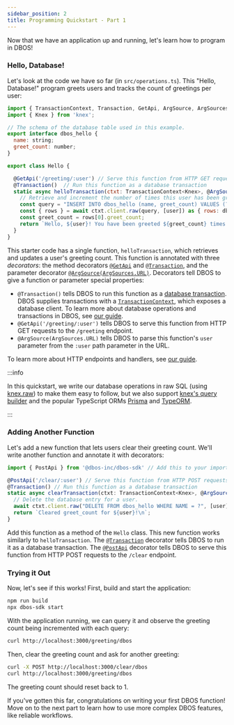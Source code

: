 ```yaml
---
sidebar_position: 2
title: Programming Quickstart - Part 1
---
```


Now that we have an application up and running, let's learn how to program in DBOS!

### Hello, Database!

Let's look at the code we have so far (in `src/operations.ts`).
This "Hello, Database!" program greets users and tracks the count of greetings per user:

```javascript
import { TransactionContext, Transaction, GetApi, ArgSource, ArgSources } from '@dbos-inc/dbos-sdk'
import { Knex } from 'knex';

// The schema of the database table used in this example.
export interface dbos_hello {
  name: string;
  greet_count: number;
}

export class Hello {

  @GetApi('/greeting/:user') // Serve this function from HTTP GET requests to the /greeting endpoint with 'user' as a path parameter
  @Transaction()  // Run this function as a database transaction
  static async helloTransaction(ctxt: TransactionContext<Knex>, @ArgSource(ArgSources.URL) user: string) {
    // Retrieve and increment the number of times this user has been greeted.
    const query = "INSERT INTO dbos_hello (name, greet_count) VALUES (?, 1) ON CONFLICT (name) DO UPDATE SET greet_count = dbos_hello.greet_count + 1 RETURNING greet_count;"
    const { rows } = await ctxt.client.raw(query, [user]) as { rows: dbos_hello[] };
    const greet_count = rows[0].greet_count;
    return `Hello, ${user}! You have been greeted ${greet_count} times.\n`;
  }
}
```

This starter code has a single function, `helloTransaction`, which retrieves and updates a user's greeting count.
This function is annotated with three _decorators_: the method decorators [`@GetApi`](../api-reference/decorators#getapi) and  [`@Transaction`](../api-reference/decorators#transaction), and the parameter decorator [`@ArgSource(ArgSources.URL)`](../api-reference/decorators#argsource).
Decorators tell DBOS to give a function or parameter special properties:

- `@Transaction()` tells DBOS to run this function as a [database transaction](https://en.wikipedia.org/wiki/Database_transaction).
DBOS supplies transactions with a [`TransactionContext`](../api-reference/contexts#transactioncontextt), which exposes a database client.
To learn more about database operations and transactions in DBOS, see [our guide](../tutorials/transaction-tutorial).
- `@GetApi('/greeting/:user')` tells DBOS to serve this function from HTTP GET requests to the `/greeting` endpoint.
- `@ArgSource(ArgSources.URL)` tells DBOS to parse this function's `user` parameter from the `:user` path parameter in the URL.

To learn more about HTTP endpoints and handlers, see [our guide](../tutorials/http-serving-tutorial).

:::info

In this quickstart, we write our database operations in raw SQL (using [knex.raw](https://knexjs.org/guide/raw.html)) to make them easy to follow, but we also support [knex's query builder](https://knexjs.org/guide/query-builder.html) and the popular TypeScript ORMs [Prisma](https://www.prisma.io/) and [TypeORM](https://typeorm.io/).

:::

### Adding Another Function

Let's add a new function that lets users clear their greeting count.
We'll write another function and annotate it with decorators:

```javascript
import { PostApi } from '@dbos-inc/dbos-sdk' // Add this to your imports.

@PostApi('/clear/:user') // Serve this function from HTTP POST requests to the /clear endpoint with 'user' as a path parameter
@Transaction() // Run this function as a database transaction
static async clearTransaction(ctxt: TransactionContext<Knex>, @ArgSource(ArgSources.URL) user: string) {
  // Delete the database entry for a user.
  await ctxt.client.raw("DELETE FROM dbos_hello WHERE NAME = ?", [user]);
  return `Cleared greet_count for ${user}!\n`;
}
```

Add this function as a method of the `Hello` class.
This new function works similarly to `helloTransaction`.
The  [`@Transaction`](../api-reference/decorators#transaction) decorator tells DBOS to run it as a database transaction.
The [`@PostApi`](../api-reference/decorators#postapi) decorator tells DBOS to serve this function from HTTP POST requests to the `/clear` endpoint.

### Trying it Out

Now, let's see if this works!
First, build and start the application:

```bash
npm run build
npx dbos-sdk start
```

With the application running, we can query it and observe the greeting count being incremented with each query:

```bash
curl http://localhost:3000/greeting/dbos
```

Then, clear the greeting count and ask for another greeting:

```bash
curl -X POST http://localhost:3000/clear/dbos
curl http://localhost:3000/greeting/dbos
```

The greeting count should reset back to 1.

If you've gotten this far, congratulations on writing your first DBOS function!
Move on to the next part to learn how to use more complex DBOS features, like reliable workflows.
